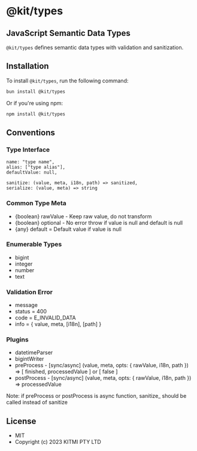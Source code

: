 # @kit/types

## JavaScript Semantic Data Types

`@kit/types` defines semantic data types with validation and sanitization.

## Installation

To install `@kit/types`, run the following command:

```bash
bun install @kit/types
```

Or if you're using npm:

```bash
npm install @kit/types
```

## Conventions

### Type Interface

```
name: "type name",
alias: ["type alias"],
defaultValue: null,

sanitize: (value, meta, i18n, path) => sanitized,
serialize: (value, meta) => string
```

### Common Type Meta

-   {boolean} rawValue - Keep raw value, do not transform
-   {boolean} optional - No error throw if value is null and default is null
-   {any} default = Default value if value is null

### Enumerable Types

-   bigint
-   integer
-   number
-   text

### Validation Error

-   message
-   status = 400
-   code = E_INVALID_DATA
-   info = { value, meta, [i18n], [path] }

### Plugins

-   datetimeParser
-   bigintWriter
-   preProcess - [sync/async] (value, meta, opts: { rawValue, i18n, path }) => [ finished, processedValue ] or [ false ]
-   postProcess - [sync/async] (value, meta, opts: { rawValue, i18n, path }) => processedValue

Note: if preProcess or postProcess is async function, sanitize_ should be called instead of sanitize

## License
- MIT
- Copyright (c) 2023 KITMI PTY LTD